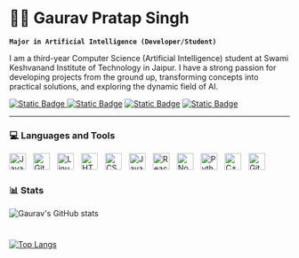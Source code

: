 # 🧑‍💻 Gaurav Pratap Singh

**`Major in Artificial Intelligence (Developer/Student)`**

I am a third-year Computer Science (Artificial Intelligence) student at Swami Keshvanand Institute of Technology in Jaipur. I have a strong passion for developing projects from the ground up, transforming concepts into practical solutions, and exploring the dynamic field of AI.

   <p align="left">
      <a href="www.linkedin.com/in/gaurav-pratap-singh-550259237">
         <img alt="Static Badge" src="https://img.shields.io/badge/linkedin-blue?style=for-the-badge&logo=linkedin&link=www.linkedin.com%2Fin%2Fgaurav-pratap-singh-550259237">

  
  <a href="https://x.com/gnxtofficial">
        <img alt="Static Badge" src="https://img.shields.io/badge/X.COM-black?style=for-the-badge&logo=x&logoSize=auto&link=www.linkedin.com%2Fin%2Fgaurav-pratap-singh-550259237"></a> 

  
  <a href="https://leetcode.com/u/gauravpratapsinghh2002/">
        <img alt="Static Badge" src="https://img.shields.io/badge/Leetcode-purple?style=for-the-badge&logo=leetcode&logoSize=auto&link=www.linkedin.com%2Fin%2Fgaurav-pratap-singh-550259237"></a> 

  <a href="https://discord.gg/7RCV9DvTbQ">
        <img alt="Static Badge" src="https://img.shields.io/badge/Discord-white?style=for-the-badge&logo=discord&logoSize=auto&link=www.linkedin.com%2Fin%2Fgaurav-pratap-singh-550259237">
</a> 
      

---

### 💻 Languages and Tools

<img align="left" alt="Java" width="30px" style="padding-right:10px;" src="https://cdn.jsdelivr.net/gh/devicons/devicon/icons/java/java-original.svg"/>
<img align="left" alt="Git" width="30px" style="padding-right:10px;" src="https://cdn.jsdelivr.net/gh/devicons/devicon/icons/git/git-original.svg" />
<img align="left" alt="Linux" width="30px" style="padding-right:10px;" src="https://cdn.jsdelivr.net/gh/devicons/devicon/icons/linux/linux-original.svg" />
<img align="left" alt="HTML" width="30px" style="padding-right:10px;" src="https://cdn.jsdelivr.net/gh/devicons/devicon/icons/html5/html5-plain.svg" />
<img align="left" alt="CSS" width="30px" style="padding-right:10px;" src="https://cdn.jsdelivr.net/gh/devicons/devicon/icons/css3/css3-plain.svg" />
<img align="left" alt="JavaScript" width="30px" style="padding-right:10px;" src="https://cdn.jsdelivr.net/gh/devicons/devicon/icons/javascript/javascript-plain.svg" />
<img align="left" alt="React" width="30px" style="padding-right:10px;" src="https://cdn.jsdelivr.net/gh/devicons/devicon/icons/react/react-original.svg" />
<img align="left" alt="NodeJS" width="30px" style="padding-right:10px;" src="https://cdn.jsdelivr.net/gh/devicons/devicon/icons/nodejs/nodejs-original.svg" />
<img align="left" alt="Python" width="30px" style="padding-right:10px;" src="https://cdn.jsdelivr.net/gh/devicons/devicon/icons/python/python-plain.svg" />
<img align="left" alt="C++" width="30px" style="padding-right:10px;" src="https://cdn.jsdelivr.net/gh/devicons/devicon/icons/cplusplus/cplusplus-line.svg" />
<img align="left" alt="GitHub" width="30px" style="padding-right:10px;" src="https://cdn.jsdelivr.net/gh/devicons/devicon/icons/github/github-original.svg" />
<br />


#

### 📊 Stats

![Gaurav's GitHub stats](https://github-readme-stats.vercel.app/api?username=rexboy071429&show_icons=true&theme=dark)

#

[![Top Langs](https://github-readme-stats.vercel.app/api/top-langs/?username=rexboy071429&layout=donut-vertical)](https://github.com/rexboy071429/github-readme-stats)
